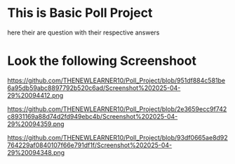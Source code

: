 # This is Basic Poll Project
here their are question with their respective answers
# Look the following Screenshoot

https://github.com/THENEWLEARNER10/Poll_Project/blob/951df884c581be6a95db59abc8897792b520c6ad/Screenshot%202025-04-29%20094412.png

https://github.com/THENEWLEARNER10/Poll_Project/blob/2e3659ecc9f742c8931169a88d74d2fd949ebc4b/Screenshot%202025-04-29%20094359.png

https://github.com/THENEWLEARNER10/Poll_Project/blob/93df0665ae8d92764229af0840107f66e791df1f/Screenshot%202025-04-29%20094348.png
